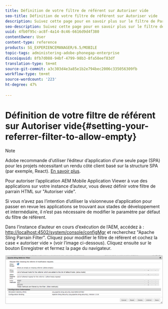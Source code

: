 ```yaml
---
title: Définition de votre filtre de référent sur Autoriser vide
seo-title: Définition de votre filtre de référent sur Autoriser vide
description: Suivez cette page pour en savoir plus sur le filtre de Parrain. Pour autoriser l’application AEM Mobile Application Viewer à vue des applications sur votre instance d’auteur, vous devez définir votre filtre de parrain HTML sur "Autoriser vide".
seo-description: Suivez cette page pour en savoir plus sur le filtre de Parrain. Pour autoriser l’application AEM Mobile Application Viewer à vue des applications sur votre instance d’auteur, vous devez définir votre filtre de parrain HTML sur "Autoriser vide".
uuid: 4fb0f95c-ac8f-4a14-8c46-6616d9d4f380
contentOwner: User
content-type: reference
products: SG_EXPERIENCEMANAGER/6.5/MOBILE
topic-tags: administering-adobe-phonegap-enterprise
discoiquuid: 8fb7d088-94bf-4799-98b3-8fa58eef83df
translation-type: tm+mt
source-git-commit: a3c303d4e3a85e1b2e794bec2006c335056309fb
workflow-type: tm+mt
source-wordcount: '223'
ht-degree: 47%

---
```



# Définition de votre filtre de référent sur Autoriser vide{#setting-your-referrer-filter-to-allow-empty}

>[!NOTE]
>
>Adobe recommande d’utiliser l’éditeur d’application d’une seule page (SPA) pour les projets nécessitant un rendu côté client basé sur la structure SPA (par exemple, React). [En savoir plus](/help/sites-developing/spa-overview.md).

Pour autoriser l’application AEM Mobile Application Viewer à vue des applications sur votre instance d’auteur, vous devez définir votre filtre de parrain HTML sur &quot;Autoriser vide&quot;.

Si vous n’avez pas l’intention d’utiliser la visionneuse d’application pour passer en revue les applications se trouvant aux stades de développement et intermédiaire, il n’est pas nécessaire de modifier le paramètre par défaut du filtre de référent.

Dans l’instance d’auteur en cours d’exécution de l’AEM, accédez à : [http://localhost:4502/system/console/configMgr](http://localhost:4502/system/console/configMgr) et recherchez &quot;Apache Sling Parrain Filter&quot;. Cliquez pour modifier le filtre de référent et cochez la case « autoriser vide » (voir l’image ci-dessous). Cliquez ensuite sur le bouton Enregistrer et fermez la page du navigateur.

![Paramètres du filtre de référent](assets/chlimage_1-106.png)

